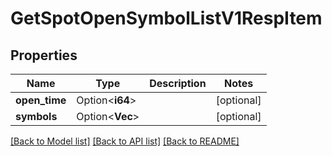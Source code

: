 # GetSpotOpenSymbolListV1RespItem

## Properties

Name | Type | Description | Notes
------------ | ------------- | ------------- | -------------
**open_time** | Option<**i64**> |  | [optional]
**symbols** | Option<**Vec<String>**> |  | [optional]

[[Back to Model list]](../README.md#documentation-for-models) [[Back to API list]](../README.md#documentation-for-api-endpoints) [[Back to README]](../README.md)


